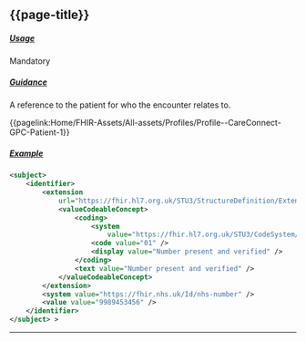 ## {{page-title}}

<h5><ins>Usage</ins></h5>

<span class="mro-circle mandatory" title="Mandatory"></span> Mandatory


<h5><ins>Guidance</ins></h5>

A reference to the patient for who the encounter relates to.

<i class="fa fa-link"></i> {{pagelink:Home/FHIR-Assets/All-assets/Profiles/Profile--CareConnect-GPC-Patient-1}}

<h5><ins>Example</ins></h5>

```xml
<subject>
	<identifier>
		<extension
			url="https://fhir.hl7.org.uk/STU3/StructureDefinition/Extension-CareConnect-NHSNumberVerificationStatus-1">
			<valueCodeableConcept>
				<coding>
					<system
						value="https://fhir.hl7.org.uk/STU3/CodeSystem/CareConnect-NHSNumberVerificationStatus-1" />
					<code value="01" />
					<display value="Number present and verified" />
				</coding>
				<text value="Number present and verified" />
			</valueCodeableConcept>
		</extension>
		<system value="https://fhir.nhs.uk/Id/nhs-number" />
		<value value="9989453456" />
	</identifier>
</subject> > 
```

---